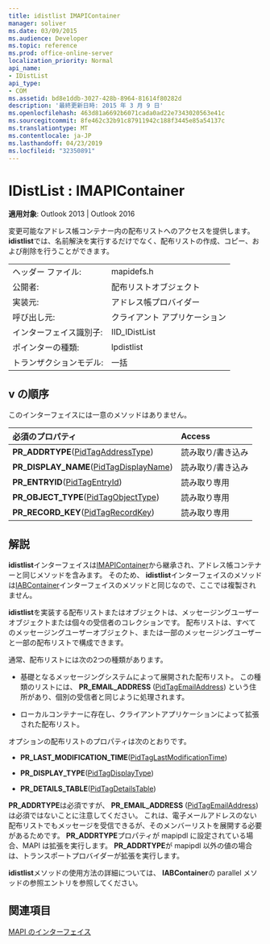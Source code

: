 ```yaml
---
title: idistlist IMAPIContainer
manager: soliver
ms.date: 03/09/2015
ms.audience: Developer
ms.topic: reference
ms.prod: office-online-server
localization_priority: Normal
api_name:
- IDistList
api_type:
- COM
ms.assetid: bd8e1ddb-3027-428b-8964-81614f80282d
description: '最終更新日時: 2015 年 3 月 9 日'
ms.openlocfilehash: 463d81a6692b6071cada0ad22e7343020563e41c
ms.sourcegitcommit: 8fe462c32b91c87911942c188f3445e85a54137c
ms.translationtype: MT
ms.contentlocale: ja-JP
ms.lasthandoff: 04/23/2019
ms.locfileid: "32350891"
---
```

# <a name="idistlist--imapicontainer"></a>IDistList : IMAPIContainer

  
  
**適用対象**: Outlook 2013 | Outlook 2016 
  
変更可能なアドレス帳コンテナー内の配布リストへのアクセスを提供します。 **idistlist**では、名前解決を実行するだけでなく、配布リストの作成、コピー、および削除を行うことができます。 
  
|||
|:-----|:-----|
|ヘッダー ファイル:  <br/> |mapidefs.h  <br/> |
|公開者:  <br/> |配布リストオブジェクト  <br/> |
|実装元:  <br/> |アドレス帳プロバイダー  <br/> |
|呼び出し元:  <br/> |クライアント アプリケーション  <br/> |
|インターフェイス識別子:  <br/> |IID_IDistList  <br/> |
|ポインターの種類:  <br/> |lpdistlist  <br/> |
|トランザクションモデル:  <br/> |一括  <br/> |
   
## <a name="vtable-order"></a>v の順序

このインターフェイスには一意のメソッドはありません。
  
|**必須のプロパティ**|**Access**|
|:-----|:-----|
|**PR_ADDRTYPE**([PidTagAddressType](pidtagaddresstype-canonical-property.md))  <br/> |読み取り/書き込み  <br/> |
|**PR_DISPLAY_NAME**([PidTagDisplayName](pidtagdisplayname-canonical-property.md))  <br/> |読み取り/書き込み  <br/> |
|**PR_ENTRYID**([PidTagEntryId](pidtagentryid-canonical-property.md))  <br/> |読み取り専用  <br/> |
|**PR_OBJECT_TYPE**([PidTagObjectType](pidtagobjecttype-canonical-property.md))  <br/> |読み取り専用  <br/> |
|**PR_RECORD_KEY**([PidTagRecordKey](pidtagrecordkey-canonical-property.md))  <br/> |読み取り専用  <br/> |
   
## <a name="remarks"></a>解説

**idistlist**インターフェイスは[IMAPIContainer](imapicontainerimapiprop.md)から継承され、アドレス帳コンテナーと同じメソッドを含みます。 そのため、 **idistlist**インターフェイスのメソッドは[IABContainer](iabcontainerimapicontainer.md)インターフェイスのメソッドと同じなので、ここでは複製されません。 
  
**idistlist**を実装する配布リストまたはオブジェクトは、メッセージングユーザーオブジェクトまたは個々の受信者のコレクションです。 配布リストは、すべてのメッセージングユーザーオブジェクト、または一部のメッセージングユーザーと一部の配布リストで構成できます。 
  
通常、配布リストには次の2つの種類があります。
  
- 基礎となるメッセージングシステムによって展開された配布リスト。 この種類のリストには、 **PR_EMAIL_ADDRESS** ([PidTagEmailAddress](pidtagemailaddress-canonical-property.md)) という住所があり、個別の受信者と同じように処理されます。 
    
- ローカルコンテナーに存在し、クライアントアプリケーションによって拡張された配布リスト。
    
オプションの配布リストのプロパティは次のとおりです。
  
- **PR_LAST_MODIFICATION_TIME**([PidTagLastModificationTime](pidtaglastmodificationtime-canonical-property.md))
    
- **PR_DISPLAY_TYPE**([PidTagDisplayType](pidtagdisplaytype-canonical-property.md)) 
    
- **PR_DETAILS_TABLE**([PidTagDetailsTable](pidtagdetailstable-canonical-property.md)) 
    
**PR_ADDRTYPE**は必須ですが、 **PR_EMAIL_ADDRESS** ([PidTagEmailAddress](pidtagemailaddress-canonical-property.md)) は必須ではないことに注意してください。 これは、電子メールアドレスのない配布リストでもメッセージを受信できるが、そのメンバーリストを展開する必要があるためです。 **PR_ADDRTYPE**プロパティが mapipdl に設定されている場合、MAPI は拡張を実行します。 **PR_ADDRTYPE**が mapipdl 以外の値の場合は、トランスポートプロバイダーが拡張を実行します。 
  
**idistlist**メソッドの使用方法の詳細については、 **IABContainer**の parallel メソッドの参照エントリを参照してください。
  
## <a name="see-also"></a>関連項目



[MAPI のインターフェイス](mapi-interfaces.md)

